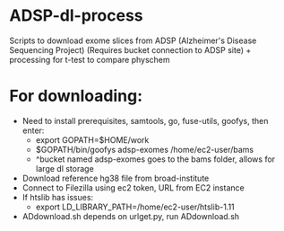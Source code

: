 # ADSP-dl-process
Scripts to download exome slices from ADSP (Alzheimer's Disease Sequencing Project) (Requires bucket connection to ADSP site) + processing for t-test to compare physchem 
# For downloading:
- Need to install prerequisites, samtools, go, fuse-utils, goofys, then enter:
  - export GOPATH=$HOME/work
  - $GOPATH/bin/goofys adsp-exomes /home/ec2-user/bams 
  - ^bucket named adsp-exomes goes to the bams folder, allows for large dl storage
- Download reference hg38 file from broad-institute 
- Connect to Filezilla using ec2 token, URL from EC2 instance
- If htslib has issues:
  - export LD_LIBRARY_PATH=/home/ec2-user/htslib-1.11
- ADdownload.sh depends on urlget.py, run ADdownload.sh
